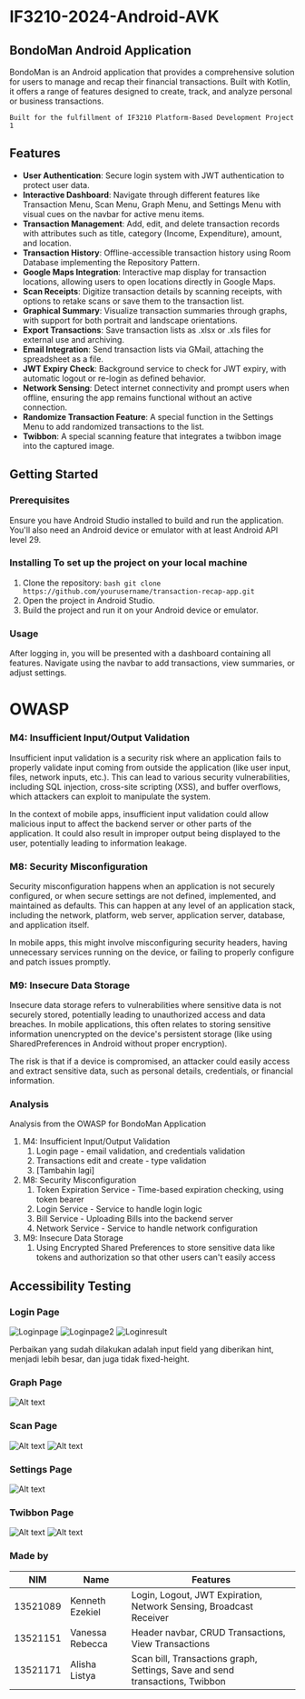 # IF3210-2024-Android-AVK

## BondoMan Android Application

BondoMan is an Android application that provides a comprehensive solution for users to manage and recap their financial transactions. Built with Kotlin, it offers a range of features designed to create, track, and analyze personal or business transactions.

`Built for the fulfillment of IF3210 Platform-Based Development Project 1`

## Features
- **User Authentication**: Secure login system with JWT authentication to protect user data. 
- **Interactive Dashboard**: Navigate through different features like Transaction Menu, Scan Menu, Graph Menu, and Settings Menu with visual cues on the navbar for active menu items. 
- **Transaction Management**: Add, edit, and delete transaction records with attributes such as title, category (Income, Expenditure), amount, and location. 
- **Transaction History**: Offline-accessible transaction history using Room Database implementing the Repository Pattern. 
- **Google Maps Integration**: Interactive map display for transaction locations, allowing users to open locations directly in Google Maps. 
- **Scan Receipts**: Digitize transaction details by scanning receipts, with options to retake scans or save them to the transaction list. 
- **Graphical Summary**: Visualize transaction summaries through graphs, with support for both portrait and landscape orientations. 
- **Export Transactions**: Save transaction lists as .xlsx or .xls files for external use and archiving. 
- **Email Integration**: Send transaction lists via GMail, attaching the spreadsheet as a file. 
- **JWT Expiry Check**: Background service to check for JWT expiry, with automatic logout or re-login as defined behavior. 
- **Network Sensing**: Detect internet connectivity and prompt users when offline, ensuring the app remains functional without an active connection. 
- **Randomize Transaction Feature**: A special function in the Settings Menu to add randomized transactions to the list.
- **Twibbon**: A special scanning feature that integrates a twibbon image into the captured image.

## Getting Started

### Prerequisites
Ensure you have Android Studio installed to build and run the application. You'll also need an Android device or emulator with at least Android API level 29.

### Installing To set up the project on your local machine
1. Clone the repository: ```bash git clone https://github.com/yourusername/transaction-recap-app.git```
2. Open the project in Android Studio.
3. Build the project and run it on your Android device or emulator.

### Usage
After logging in, you will be presented with a dashboard containing all features. Navigate using the navbar to add transactions, view summaries, or adjust settings.

# OWASP

### M4: Insufficient Input/Output Validation

Insufficient input validation is a security risk where an application fails to properly validate input coming from outside the application (like user input, files, network inputs, etc.). This can lead to various security vulnerabilities, including SQL injection, cross-site scripting (XSS), and buffer overflows, which attackers can exploit to manipulate the system.

In the context of mobile apps, insufficient input validation could allow malicious input to affect the backend server or other parts of the application. It could also result in improper output being displayed to the user, potentially leading to information leakage.

### M8: Security Misconfiguration

Security misconfiguration happens when an application is not securely configured, or when secure settings are not defined, implemented, and maintained as defaults. This can happen at any level of an application stack, including the network, platform, web server, application server, database, and application itself.

In mobile apps, this might involve misconfiguring security headers, having unnecessary services running on the device, or failing to properly configure and patch issues promptly.

### M9: Insecure Data Storage

Insecure data storage refers to vulnerabilities where sensitive data is not securely stored, potentially leading to unauthorized access and data breaches. In mobile applications, this often relates to storing sensitive information unencrypted on the device's persistent storage (like using SharedPreferences in Android without proper encryption).

The risk is that if a device is compromised, an attacker could easily access and extract sensitive data, such as personal details, credentials, or financial information.

### Analysis

Analysis from the OWASP for BondoMan Application
1. M4: Insufficient Input/Output Validation
	1. Login page - email validation, and credentials validation
	2. Transactions edit and create - type validation
	3. [Tambahin lagi]
2. M8: Security Misconfiguration
	1. Token Expiration Service - Time-based expiration checking, using token bearer
	2. Login Service - Service to handle login logic
	3. Bill Service - Uploading Bills into the backend server
	4. Network Service - Service to handle network configuration
3. M9: Insecure Data Storage
	1. Using Encrypted Shared Preferences to store sensitive data like tokens and authorization so that other users can't easily access


## Accessibility Testing

### Login Page
![Loginpage](accessibility-testing/login-scan.jpg)
![Loginpage2](accessibility-testing/login-scan2.jpg)
![Loginresult](accessibility-testing/login-result.jpg)

Perbaikan yang sudah dilakukan adalah input field yang diberikan hint, menjadi lebih besar, dan juga tidak fixed-height.

### Graph Page
![Alt text](accessibility-testing/graph.png)
### Scan Page
![Alt text](accessibility-testing/scan-page.png)
![Alt text](accessibility-testing/scan-results.png)
### Settings Page
![Alt text](accessibility-testing/settings.png)
### Twibbon Page
![Alt text](accessibility-testing/twibbon-page.png)
![Alt text](accessibility-testing/twibbon-results.png)

### Made by

| NIM      | Name            | Features                                                                     |
| -------- | --------------- | ---------------------------------------------------------------------------- |
| 13521089 | Kenneth Ezekiel | Login, Logout, JWT Expiration, Network Sensing, Broadcast Receiver           |
| 13521151 | Vanessa Rebecca | Header navbar, CRUD Transactions, View Transactions                          |
| 13521171 | Alisha Listya   | Scan bill, Transactions graph, Settings, Save and send transactions, Twibbon |
